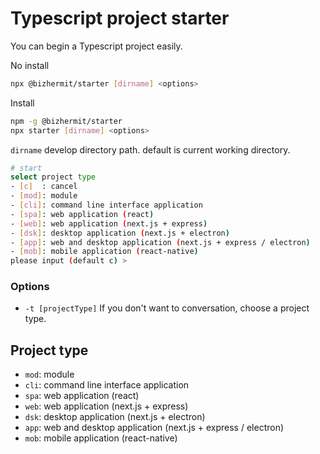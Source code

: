 # Typescript project starter

You can begin a Typescript project easily.

No install
```bash
npx @bizhermit/starter [dirname] <options>
```

Install
```bash
npm -g @bizhermit/starter
npx starter [dirname] <options>
```

`dirname` develop directory path. default is current working directory.

```bash
# start
select project type
- [c]  : cancel
- [mod]: module
- [cli]: command line interface application
- [spa]: web application (react)
- [web]: web application (next.js + express)
- [dsk]: desktop application (next.js + electron)
- [app]: web and desktop application (next.js + express / electron)
- [mob]: mobile application (react-native)
please input (default c) >
```

### Options

* `-t [projectType]` If you don't want to conversation, choose a project type.

## Project type

- `mod`: module
- `cli`: command line interface application
- `spa`: web application (react)
- `web`: web application (next.js + express)
- `dsk`: desktop application (next.js + electron)
- `app`: web and desktop application (next.js + express / electron)
- `mob`: mobile application (react-native)